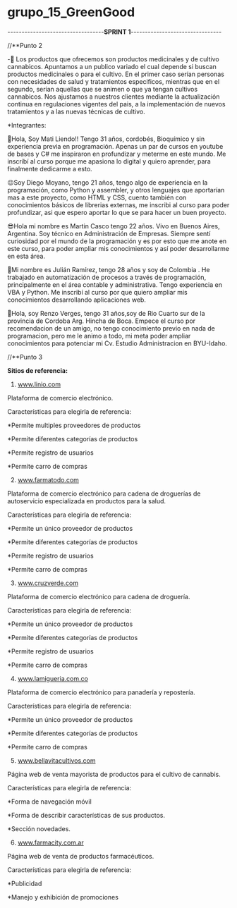 # grupo_15_GreenGood

----------------------------------**SPRINT 1**--------------------------------

//**Punto 2

-🧺 Los productos que ofrecemos son productos medicinales y de cultivo cannabicos. Apuntamos a un publico variado el cual depende si buscan productos medicinales o para el cultivo. En el primer caso serían personas con necesidades de salud y tratamientos especificos, mientras que en el segundo, serían aquellas que se animen o que ya tengan cultivos cannabicos. Nos ajustamos a nuestros clientes mediante la actualización continua en regulaciones vigentes del pais, a la implementación de nuevos tratamientos y a las nuevas técnicas de cultivo. 

*Integrantes:

🙂Hola, Soy Mati Liendo!! Tengo 31 años, cordobés, Bioquímico y sin experiencia previa en programación. Apenas un par de cursos en youtube de bases y C# me inspiraron en profundizar y meterme en este mundo. Me inscribí al curso porque me apasiona lo digital y quiero aprender, para finalmente dedicarme a esto.
 
😉Soy Diego Moyano, tengo 21 años, tengo algo de experiencia en la programación, como Python y assembler, y otros lenguajes que aportarían mas a este proyecto, como HTML y CSS, cuento también con conocimientos básicos de librerias externas, me inscribi al curso para poder profundizar, asi que espero aportar lo que se para hacer un buen proyecto.

😎Hola mi nombre es Martin Casco tengo 22 años. Vivo en Buenos Aires, Argentina. Soy técnico en Administración de Empresas.
Siempre sentí curiosidad por el mundo de la programación y es por esto que me anote en este curso, para poder ampliar mis conocimientos y así poder desarrollarme en esta área.

🫡Mi nombre es Julián Ramírez, tengo 28 años y soy de Colombia . He trabajado en automatización de procesos a través de programación, principalmente en el área contable y administrativa. Tengo experiencia en VBA y Python. Me inscribí al curso por que quiero ampliar mis conocimientos desarrollando aplicaciones web.

🙂Hola, soy Renzo Verges, tengo 31 años,soy de Rio Cuarto sur de la provincia de Cordoba Arg. Hincha de Boca. Empece el curso por recomendacion de un amigo, no tengo conocimiento previo en nada de programacion, pero me le animo a todo, mi meta poder ampliar conocimientos para potenciar mi Cv. Estudio Administracion en BYU-Idaho. 

//**Punto 3

**Sitios de referencia:**

1. www.linio.com

Plataforma de comercio electrónico.

Características para elegirla de referencia:

*Permite multiples proveedores de productos

*Permite diferentes categorías de productos

*Permite registro de usuarios

*Permite carro de compras


2. www.farmatodo.com

Plataforma de comercio electrónico para cadena de droguerías de autoservicio especializada en productos para la salud.


Características para elegirla de referencia:

*Permite un único proveedor de productos

*Permite diferentes categorías de productos

*Permite registro de usuarios

*Permite carro de compras



3. www.cruzverde.com

Plataforma de comercio electrónico para cadena de droguería.

Características para elegirla de referencia:

*Permite un único proveedor de productos

*Permite diferentes categorías de productos

*Permite registro de usuarios

*Permite carro de compras



4. www.lamigueria.com.co

Plataforma de comercio electrónico para panadería y repostería.

Características para elegirla de referencia:

*Permite un único proveedor de productos

*Permite diferentes categorías de productos

*Permite carro de compras



5. www.bellavitacultivos.com

Página web de venta mayorista de productos para el cultivo de cannabis.

Características para elegirla de referencia:

*Forma de navegación móvil

*Forma de describir características de sus productos.

*Sección novedades.



6. www.farmacity.com.ar

Página web de venta de productos farmacéuticos.

Características para elegirla de referencia:

*Publicidad

*Manejo y exhibición de promociones


